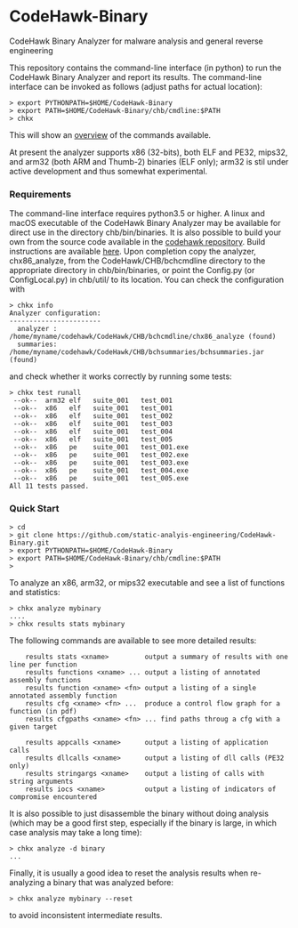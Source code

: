 # CodeHawk-Binary
CodeHawk Binary Analyzer for malware analysis and general reverse
engineering

This repository contains the command-line interface (in python) to
run the CodeHawk Binary Analyzer and report its results. The command-line
interface can be invoked as follows (adjust paths for actual location):

```
> export PYTHONPATH=$HOME/CodeHawk-Binary
> export PATH=$HOME/CodeHawk-Binary/chb/cmdline:$PATH
> chkx
```

This will show an [overview](doc/cli-output.txt) of the commands available.

At present the analyzer supports x86 (32-bits), both ELF and PE32, mips32,
and arm32 (both ARM and Thumb-2) binaries (ELF only); arm32 is stil under active
development and thus somewhat experimental.

### Requirements

The command-line interface requires python3.5 or higher. A linux
and macOS executable of the CodeHawk Binary Analyzer may be available for
direct use in the directory chb/bin/binaries. It is also possible to
build your own from the source code available in
the [codehawk repository](https://github.com/static-analysis-engineering/codehawk).
Build instructions are available
[here](https://github.com/static-analysis-engineering/codehawk/tree/master/CodeHawk).
Upon completion copy the analyzer, chx86_analyze, from the CodeHawk/CHB/bchcmdline
directory to the appropriate directory in chb/bin/binaries, or point the Config.py
(or ConfigLocal.py) in chb/util/ to its location. You can check the configuration
with
```
> chkx info
Analyzer configuration:
-----------------------
  analyzer : /home/myname/codehawk/CodeHawk/CHB/bchcmdline/chx86_analyze (found)
  summaries: /home/myname/codehawk/CodeHawk/CHB/bchsummaries/bchsummaries.jar (found)
```

and check whether it works correctly by running some tests:
```
> chkx test runall
 --ok--  arm32 elf   suite_001   test_001
 --ok--  x86   elf   suite_001   test_001
 --ok--  x86   elf   suite_001   test_002
 --ok--  x86   elf   suite_001   test_003
 --ok--  x86   elf   suite_001   test_004
 --ok--  x86   elf   suite_001   test_005
 --ok--  x86   pe    suite_001   test_001.exe
 --ok--  x86   pe    suite_001   test_002.exe
 --ok--  x86   pe    suite_001   test_003.exe
 --ok--  x86   pe    suite_001   test_004.exe
 --ok--  x86   pe    suite_001   test_005.exe
All 11 tests passed.
```


### Quick Start

```
> cd
> git clone https://github.com/static-analyis-engineering/CodeHawk-Binary.git
> export PYTHONPATH=$HOME/CodeHawk-Binary
> export PATH=$HOME/CodeHawk-Binary/chb/cmdline:$PATH
> 
```

To analyze an x86, arm32, or mips32 executable and see a list of functions and
statistics:
```
> chkx analyze mybinary
....
> chkx results stats mybinary
```

The following commands are available to see more detailed results:
```
    results stats <xname>         output a summary of results with one line per function
    results functions <xname> ... output a listing of annotated assembly functions
    results function <xname> <fn> output a listing of a single annotated assembly function
    results cfg <xname> <fn> ...  produce a control flow graph for a function (in pdf)
    results cfgpaths <xname> <fn> ... find paths throug a cfg with a given target

    results appcalls <xname>      output a listing of application calls
    results dllcalls <xname>      output a listing of dll calls (PE32 only)
    results stringargs <xname>    output a listing of calls with string arguments
    results iocs <xname>          output a listing of indicators of compromise encountered
```

It is also possible to just disassemble the binary without doing analysis (which may
be a good first step, especially if the binary is large, in which case analysis may
take a long time):

```
> chkx analyze -d binary
...
```

Finally, it is usually a good idea to reset the analysis results when re-analyzing
a binary that was analyzed before:

```
> chkx analyze mybinary --reset
```

to avoid inconsistent intermediate results.
